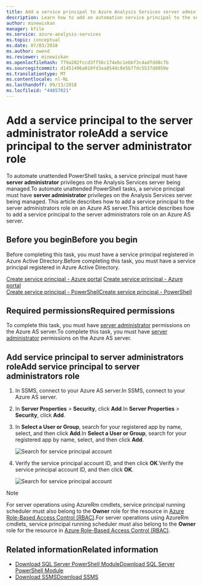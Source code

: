 ```yaml
---
title: Add a service principal to Azure Analysis Services server admin role | Microsoft Docs
description: Learn how to add an automation service principal to the server admin role
author: minewiskan
manager: kfile
ms.service: azure-analysis-services
ms.topic: conceptual
ms.date: 07/03/2018
ms.author: owend
ms.reviewer: minewiskan
ms.openlocfilehash: 779a202fccd3ff56c174ebc1ebbf3c4adfdd8c7b
ms.sourcegitcommit: d1451406a010fd3aa854dc8e5b77dc5537d8050e
ms.translationtype: MT
ms.contentlocale: nl-NL
ms.lasthandoff: 09/13/2018
ms.locfileid: "44857021"
---
```

# <a name="add-a-service-principal-to-the-server-administrator-role"></a><span data-ttu-id="3491f-103">Add a service principal to the server administrator role</span><span class="sxs-lookup"><span data-stu-id="3491f-103">Add a service principal to the server administrator role</span></span> 

 <span data-ttu-id="3491f-104">To automate unattended PowerShell tasks, a service principal must have **server administrator** privileges on the Analysis Services server being managed.</span><span class="sxs-lookup"><span data-stu-id="3491f-104">To automate unattended PowerShell tasks, a service principal must have **server administrator** privileges on the Analysis Services server being managed.</span></span> <span data-ttu-id="3491f-105">This article describes how to add a service principal to the server administrators role on an Azure AS server.</span><span class="sxs-lookup"><span data-stu-id="3491f-105">This article describes how to add a service principal to the server administrators role on an Azure AS server.</span></span>

## <a name="before-you-begin"></a><span data-ttu-id="3491f-106">Before you begin</span><span class="sxs-lookup"><span data-stu-id="3491f-106">Before you begin</span></span>
<span data-ttu-id="3491f-107">Before completing this task, you must have a service principal registered in Azure Active Directory.</span><span class="sxs-lookup"><span data-stu-id="3491f-107">Before completing this task, you must have a service principal registered in Azure Active Directory.</span></span>

<span data-ttu-id="3491f-108">[Create service principal - Azure portal](../azure-resource-manager/resource-group-create-service-principal-portal.md) </span><span class="sxs-lookup"><span data-stu-id="3491f-108">[Create service principal - Azure portal](../azure-resource-manager/resource-group-create-service-principal-portal.md) </span></span>  
[<span data-ttu-id="3491f-109">Create service principal - PowerShell</span><span class="sxs-lookup"><span data-stu-id="3491f-109">Create service principal - PowerShell</span></span>](../azure-resource-manager/resource-group-authenticate-service-principal.md)

## <a name="required-permissions"></a><span data-ttu-id="3491f-110">Required permissions</span><span class="sxs-lookup"><span data-stu-id="3491f-110">Required permissions</span></span>
<span data-ttu-id="3491f-111">To complete this task, you must have [server administrator](analysis-services-server-admins.md) permissions on the Azure AS server.</span><span class="sxs-lookup"><span data-stu-id="3491f-111">To complete this task, you must have [server administrator](analysis-services-server-admins.md) permissions on the Azure AS server.</span></span> 

## <a name="add-service-principal-to-server-administrators-role"></a><span data-ttu-id="3491f-112">Add service principal to server administrators role</span><span class="sxs-lookup"><span data-stu-id="3491f-112">Add service principal to server administrators role</span></span>

1. <span data-ttu-id="3491f-113">In SSMS, connect to your Azure AS server.</span><span class="sxs-lookup"><span data-stu-id="3491f-113">In SSMS, connect to your Azure AS server.</span></span>
2. <span data-ttu-id="3491f-114">In **Server Properties** > **Security**, click **Add**.</span><span class="sxs-lookup"><span data-stu-id="3491f-114">In **Server Properties** > **Security**, click **Add**.</span></span>
3. <span data-ttu-id="3491f-115">In **Select a User or Group**, search for your registered app by name, select, and then click **Add**.</span><span class="sxs-lookup"><span data-stu-id="3491f-115">In **Select a User or Group**, search for your registered app by name, select, and then click **Add**.</span></span>

    ![Search for service principal account](./media/analysis-services-addservprinc-admins/aas-add-sp-ssms-picker.png)

4. <span data-ttu-id="3491f-117">Verify the service principal account ID, and then click **OK**.</span><span class="sxs-lookup"><span data-stu-id="3491f-117">Verify the service principal account ID, and then click **OK**.</span></span>
    
    ![Search for service principal account](./media/analysis-services-addservprinc-admins/aas-add-sp-ssms-add.png)


> [!NOTE]
> <span data-ttu-id="3491f-119">For server operations using AzureRm cmdlets, service principal running scheduler must also belong to the **Owner** role for the resource in [Azure Role-Based Access Control (RBAC)](../role-based-access-control/overview.md).</span><span class="sxs-lookup"><span data-stu-id="3491f-119">For server operations using AzureRm cmdlets, service principal running scheduler must also belong to the **Owner** role for the resource in [Azure Role-Based Access Control (RBAC)](../role-based-access-control/overview.md).</span></span> 

## <a name="related-information"></a><span data-ttu-id="3491f-120">Related information</span><span class="sxs-lookup"><span data-stu-id="3491f-120">Related information</span></span>

* [<span data-ttu-id="3491f-121">Download SQL Server PowerShell Module</span><span class="sxs-lookup"><span data-stu-id="3491f-121">Download SQL Server PowerShell Module</span></span>](https://docs.microsoft.com/sql/ssms/download-sql-server-ps-module)   
* [<span data-ttu-id="3491f-122">Download SSMS</span><span class="sxs-lookup"><span data-stu-id="3491f-122">Download SSMS</span></span>](https://docs.microsoft.com/sql/ssms/download-sql-server-management-studio-ssms)   


